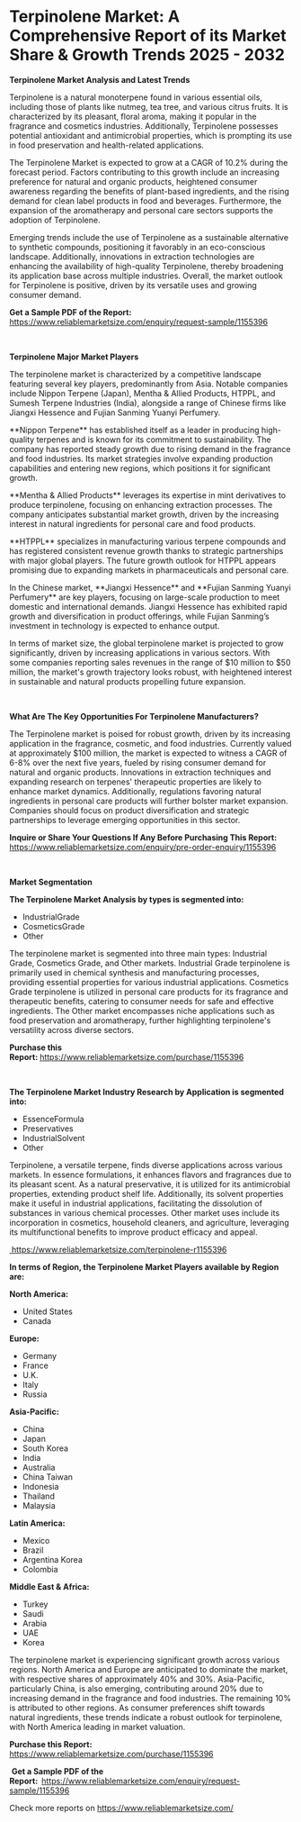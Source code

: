 <p><h1>Terpinolene Market: A Comprehensive Report of its Market Share & Growth Trends 2025 - 2032</h1></p><p><strong>Terpinolene Market Analysis and Latest Trends</strong></p>
<p><p>Terpinolene is a natural monoterpene found in various essential oils, including those of plants like nutmeg, tea tree, and various citrus fruits. It is characterized by its pleasant, floral aroma, making it popular in the fragrance and cosmetics industries. Additionally, Terpinolene possesses potential antioxidant and antimicrobial properties, which is prompting its use in food preservation and health-related applications.</p><p>The Terpinolene Market is expected to grow at a CAGR of 10.2% during the forecast period. Factors contributing to this growth include an increasing preference for natural and organic products, heightened consumer awareness regarding the benefits of plant-based ingredients, and the rising demand for clean label products in food and beverages. Furthermore, the expansion of the aromatherapy and personal care sectors supports the adoption of Terpinolene. </p><p>Emerging trends include the use of Terpinolene as a sustainable alternative to synthetic compounds, positioning it favorably in an eco-conscious landscape. Additionally, innovations in extraction technologies are enhancing the availability of high-quality Terpinolene, thereby broadening its application base across multiple industries. Overall, the market outlook for Terpinolene is positive, driven by its versatile uses and growing consumer demand.</p></p>
<p><strong>Get a Sample PDF of the Report:&nbsp;</strong> <a href="https://www.reliablemarketsize.com/enquiry/request-sample/1155396?utm_campaign=3092&utm_medium=2&utm_source=Github&utm_content=ia&utm_term=31032025&utm_id=terpinolene">https://www.reliablemarketsize.com/enquiry/request-sample/1155396</a></p>
<p>&nbsp;</p>
<p><strong>Terpinolene Major Market Players</strong></p>
<p><p>The terpinolene market is characterized by a competitive landscape featuring several key players, predominantly from Asia. Notable companies include Nippon Terpene (Japan), Mentha & Allied Products, HTPPL, and Sumesh Terpene Industries (India), alongside a range of Chinese firms like Jiangxi Hessence and Fujian Sanming Yuanyi Perfumery.</p><p>**Nippon Terpene** has established itself as a leader in producing high-quality terpenes and is known for its commitment to sustainability. The company has reported steady growth due to rising demand in the fragrance and food industries. Its market strategies involve expanding production capabilities and entering new regions, which positions it for significant growth.</p><p>**Mentha & Allied Products** leverages its expertise in mint derivatives to produce terpinolene, focusing on enhancing extraction processes. The company anticipates substantial market growth, driven by the increasing interest in natural ingredients for personal care and food products. </p><p>**HTPPL** specializes in manufacturing various terpene compounds and has registered consistent revenue growth thanks to strategic partnerships with major global players. The future growth outlook for HTPPL appears promising due to expanding markets in pharmaceuticals and personal care.</p><p>In the Chinese market, **Jiangxi Hessence** and **Fujian Sanming Yuanyi Perfumery** are key players, focusing on large-scale production to meet domestic and international demands. Jiangxi Hessence has exhibited rapid growth and diversification in product offerings, while Fujian Sanming’s investment in technology is expected to enhance output.</p><p>In terms of market size, the global terpinolene market is projected to grow significantly, driven by increasing applications in various sectors. With some companies reporting sales revenues in the range of $10 million to $50 million, the market's growth trajectory looks robust, with heightened interest in sustainable and natural products propelling future expansion.</p></p>
<p>&nbsp;</p>
<p><strong>What Are The Key Opportunities For Terpinolene Manufacturers?</strong></p>
<p><p>The Terpinolene market is poised for robust growth, driven by its increasing application in the fragrance, cosmetic, and food industries. Currently valued at approximately $100 million, the market is expected to witness a CAGR of 6-8% over the next five years, fueled by rising consumer demand for natural and organic products. Innovations in extraction techniques and expanding research on terpenes' therapeutic properties are likely to enhance market dynamics. Additionally, regulations favoring natural ingredients in personal care products will further bolster market expansion. Companies should focus on product diversification and strategic partnerships to leverage emerging opportunities in this sector.</p></p>
<p><strong>Inquire or Share Your Questions If Any Before Purchasing This Report:</strong> <a href="https://www.reliablemarketsize.com/enquiry/pre-order-enquiry/1155396?utm_campaign=3092&utm_medium=2&utm_source=Github&utm_content=ia&utm_term=31032025&utm_id=terpinolene">https://www.reliablemarketsize.com/enquiry/pre-order-enquiry/1155396</a></p>
<p>&nbsp;</p>
<p><strong>Market Segmentation</strong></p>
<p><strong>The Terpinolene Market Analysis by types is segmented into:</strong></p>
<p><ul><li>IndustrialGrade</li><li>CosmeticsGrade</li><li>Other</li></ul></p>
<p><p>The terpinolene market is segmented into three main types: Industrial Grade, Cosmetics Grade, and Other markets. Industrial Grade terpinolene is primarily used in chemical synthesis and manufacturing processes, providing essential properties for various industrial applications. Cosmetics Grade terpinolene is utilized in personal care products for its fragrance and therapeutic benefits, catering to consumer needs for safe and effective ingredients. The Other market encompasses niche applications such as food preservation and aromatherapy, further highlighting terpinolene's versatility across diverse sectors.</p></p>
<p><strong>Purchase this Report:&nbsp;</strong><a href="https://www.reliablemarketsize.com/purchase/1155396?utm_campaign=3092&utm_medium=2&utm_source=Github&utm_content=ia&utm_term=31032025&utm_id=terpinolene">https://www.reliablemarketsize.com/purchase/1155396</a></p>
<p>&nbsp;</p>
<p><strong>The Terpinolene Market Industry Research by Application is segmented into:</strong></p>
<p><ul><li>EssenceFormula</li><li>Preservatives</li><li>IndustrialSolvent</li><li>Other</li></ul></p>
<p><p>Terpinolene, a versatile terpene, finds diverse applications across various markets. In essence formulations, it enhances flavors and fragrances due to its pleasant scent. As a natural preservative, it is utilized for its antimicrobial properties, extending product shelf life. Additionally, its solvent properties make it useful in industrial applications, facilitating the dissolution of substances in various chemical processes. Other market uses include its incorporation in cosmetics, household cleaners, and agriculture, leveraging its multifunctional benefits to improve product efficacy and appeal.</p></p>
<p><a href="https://www.reliablemarketsize.com/terpinolene-r1155396?utm_campaign=3092&utm_medium=2&utm_source=Github&utm_content=ia&utm_term=31032025&utm_id=terpinolene">&nbsp;https://www.reliablemarketsize.com/terpinolene-r1155396</a></p>
<p><strong>In terms of Region, the Terpinolene Market Players available by Region are:</strong></p>
<p>
    <p> <strong> North America: </strong>
        <ul>
            <li>United States</li>
            <li>Canada</li>
        </ul>
        </p> 
    <p> <strong> Europe: </strong>
        <ul>
            <li>Germany</li>
            <li>France</li>
            <li>U.K.</li>
            <li>Italy</li>
            <li>Russia</li>
        </ul>
        </p> 
    <p> <strong> Asia-Pacific: </strong>
        <ul>
            <li>China</li>
            <li>Japan</li>
            <li>South Korea</li>
            <li>India</li>
            <li>Australia</li>
            <li>China Taiwan</li>
            <li>Indonesia</li>
            <li>Thailand</li>
            <li>Malaysia</li>
        </ul>
        </p> 
    <p> <strong> Latin America: </strong>
        <ul>
            <li>Mexico</li>
            <li>Brazil</li>
            <li>Argentina Korea</li>
            <li>Colombia</li>
        </ul>
        </p> 
    <p> <strong> Middle East & Africa: </strong>
        <ul>
            <li>Turkey</li>
            <li>Saudi</li>
            <li>Arabia</li>
            <li>UAE</li>
            <li>Korea</li>
        </ul>
    </p>
    </p>
<p><p>The terpinolene market is experiencing significant growth across various regions. North America and Europe are anticipated to dominate the market, with respective shares of approximately 40% and 30%. Asia-Pacific, particularly China, is also emerging, contributing around 20% due to increasing demand in the fragrance and food industries. The remaining 10% is attributed to other regions. As consumer preferences shift towards natural ingredients, these trends indicate a robust outlook for terpinolene, with North America leading in market valuation.</p></p>
<p><strong>Purchase this Report: </strong><a href="https://www.reliablemarketsize.com/purchase/1155396?utm_campaign=3092&utm_medium=2&utm_source=Github&utm_content=ia&utm_term=31032025&utm_id=terpinolene">https://www.reliablemarketsize.com/purchase/1155396</a></p>
<p>&nbsp;<strong>Get a Sample PDF of the Report:&nbsp;&nbsp;</strong><a href="https://www.reliablemarketsize.com/enquiry/request-sample/1155396?utm_campaign=3092&utm_medium=2&utm_source=Github&utm_content=ia&utm_term=31032025&utm_id=terpinolene">https://www.reliablemarketsize.com/enquiry/request-sample/1155396</a></p>
<p><strong></strong></p>
<p>Check more reports on <a href="https://www.reliablemarketsize.com/?utm_campaign=3092&utm_medium=2&utm_source=Github&utm_content=ia&utm_term=31032025&utm_id=terpinolene">https://www.reliablemarketsize.com/</a></p>
